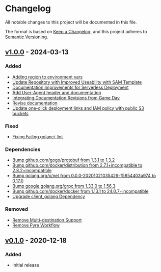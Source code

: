 # Changelog
All notable changes to this project will be documented in this file.

The format is based on [Keep a Changelog](https://keepachangelog.com/en/1.0.0/),
and this project adheres to [Semantic Versioning](https://semver.org/spec/v2.0.0.html).

## [v1.0.0]() - 2024-03-13
### Added
- [Adding region to environment vars](https://github.com/awslabs/amazon-timestream-connector-prometheus/pull/16)
- [Update Repository with Improved Useability with SAM Template](https://github.com/awslabs/amazon-timestream-connector-prometheus/pull/27)
- [Documentation Improvements for Serverless Deployment](https://github.com/awslabs/amazon-timestream-connector-prometheus/pull/31)
- [Add User-Agent header and documentation](https://github.com/awslabs/amazon-timestream-connector-prometheus/pull/34)
- [Integrating Documentation Revisions from Game Day](https://github.com/awslabs/amazon-timestream-connector-prometheus/pull/36)
- [Revise documentation](https://github.com/awslabs/amazon-timestream-connector-prometheus/pull/37)
- [Update one-click deployment links and IAM policy with public S3 buckets](https://github.com/awslabs/amazon-timestream-connector-prometheus/pull/39)

### Fixed
- [Fixing Failing golanci-lint](https://github.com/awslabs/amazon-timestream-connector-prometheus/pull/24)

### Dependencies
- [Bump github.com/gogo/protobuf from 1.3.1 to 1.3.2](https://github.com/awslabs/amazon-timestream-connector-prometheus/pull/17)
- [Bump github.com/docker/distribution from 2.7.1+incompatible to 2.8.2+incompatible](https://github.com/awslabs/amazon-timestream-connector-prometheus/pull/26)
- [Bump golang.org/x/net from 0.0.0-20201021035429-f5854403a974 to 0.17.0](https://github.com/awslabs/amazon-timestream-connector-prometheus/pull/28)
- [Bump google.golang.org/grpc from 1.33.0 to 1.56.3](https://github.com/awslabs/amazon-timestream-connector-prometheus/pull/29)
- [Bump github.com/docker/docker from 1.13.1 to 24.0.7+incompatible](https://github.com/awslabs/amazon-timestream-connector-prometheus/pull/30)
- [Upgrade client_golang Dependency](https://github.com/awslabs/amazon-timestream-connector-prometheus/pull/32)

### Removed
- [Remove Multi-destination Support](https://github.com/awslabs/amazon-timestream-connector-prometheus/pull/35)
- [Remove Pyre Workflow](https://github.com/awslabs/amazon-timestream-connector-prometheus/pull/38)

## [v0.1.0](https://github.com/awslabs/amazon-timestream-connector-prometheus/releases/tag/0.1.0) - 2020-12-18
### Added
- Initial release
